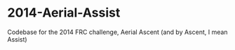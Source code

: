 2014-Aerial-Assist
==================

Codebase for the 2014 FRC challenge, Aerial Ascent (and by Ascent, I mean Assist)
